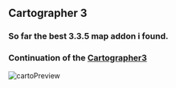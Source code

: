 ## Cartographer 3 
### So far the best 3.3.5 map addon i found. <br>
### Continuation of the [Cartographer3](https://www.curseforge.com/wow/addons/cartographer3)

![cartoPreview](https://github.com/user-attachments/assets/64ff5bc4-8ce1-42f3-a742-6212ef718b8f)
